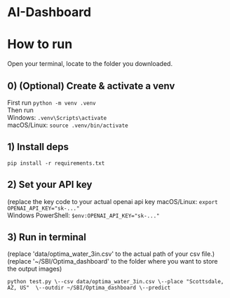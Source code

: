 # AI-Dashboard

# How to run
Open your terminal, locate to the folder you downloaded.

## 0) (Optional) Create & activate a venv
First run 
```python -m venv .venv```\
Then run\
Windows: ```.venv\Scripts\activate```\
macOS/Linux: ```source .venv/bin/activate```

## 1) Install deps
```pip install -r requirements.txt```

## 2) Set your API key
(replace the key code to your actual openai api key
macOS/Linux:
```export OPENAI_API_KEY="sk-..."```\
Windows PowerShell:
```$env:OPENAI_API_KEY="sk-..."```

## 3) Run in terminal
(replace 'data/optima_water_3in.csv' to the actual path of your csv file.)\
(replace '~/SBI/Optima_dashboard' to the folder where you want to store the output images)

```python test.py \--csv data/optima_water_3in.csv \--place "Scottsdale, AZ, US"  \--outdir ~/SBI/Optima_dashboard \--predict```


